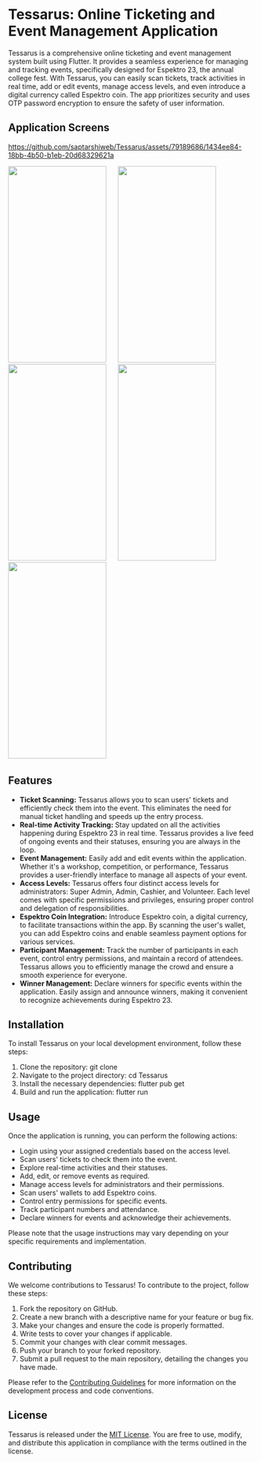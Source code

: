 # Tessarus: Online Ticketing and Event Management Application

Tessarus is a comprehensive online ticketing and event management system built using Flutter. It provides a seamless experience for managing and tracking events, specifically designed for Espektro 23, the annual college fest. With Tessarus, you can easily scan tickets, track activities in real time, add or edit events, manage access levels, and even introduce a digital currency called Espektro coin. The app prioritizes security and uses OTP password encryption to ensure the safety of user information.

## Application Screens

https://github.com/saptarshiweb/Tessarus/assets/79189686/1434ee84-18bb-4b50-b1eb-20d68329621a


<img src="https://github.com/saptarshiweb/Tessarus/assets/79189686/81bc473e-ed6a-45a3-8ab4-9eae0021506c" width="200" height="400">&nbsp;&nbsp;&nbsp;&nbsp;&nbsp;
<img src="https://github.com/saptarshiweb/Tessarus/assets/79189686/957a97ff-ea35-4315-b832-e1627f55ccff" width="200" height="400">&nbsp;&nbsp;&nbsp;&nbsp;&nbsp;
<img src="https://github.com/saptarshiweb/Tessarus/assets/79189686/f7c86b70-12b8-48a3-91fc-9756a3c4adb3" width="200" height="400">&nbsp;&nbsp;&nbsp;&nbsp;&nbsp;
<img src="https://github.com/saptarshiweb/Tessarus/assets/79189686/9460e536-9bfa-4092-a4fa-4d184d859fd3" width="200" height="400">&nbsp;&nbsp;&nbsp;&nbsp;&nbsp;
<img src="https://github.com/saptarshiweb/Tessarus/assets/79189686/5fff7bce-79f9-4cf1-b13d-914fae73a580" width="200" height="400">&nbsp;&nbsp;&nbsp;&nbsp;&nbsp;

## Features

- **Ticket Scanning:** Tessarus allows you to scan users' tickets and efficiently check them into the event. This eliminates the need for manual ticket handling and speeds up the entry process.
- **Real-time Activity Tracking:** Stay updated on all the activities happening during Espektro 23 in real time. Tessarus provides a live feed of ongoing events and their statuses, ensuring you are always in the loop.
- **Event Management:** Easily add and edit events within the application. Whether it's a workshop, competition, or performance, Tessarus provides a user-friendly interface to manage all aspects of your event.
- **Access Levels:** Tessarus offers four distinct access levels for administrators: Super Admin, Admin, Cashier, and Volunteer. Each level comes with specific permissions and privileges, ensuring proper control and delegation of responsibilities.
- **Espektro Coin Integration:** Introduce Espektro coin, a digital currency, to facilitate transactions within the app. By scanning the user's wallet, you can add Espektro coins and enable seamless payment options for various services.
- **Participant Management:** Track the number of participants in each event, control entry permissions, and maintain a record of attendees. Tessarus allows you to efficiently manage the crowd and ensure a smooth experience for everyone.
- **Winner Management:** Declare winners for specific events within the application. Easily assign and announce winners, making it convenient to recognize achievements during Espektro 23.

## Installation

To install Tessarus on your local development environment, follow these steps:

1. Clone the repository: git clone
2. Navigate to the project directory: cd Tessarus
3. Install the necessary dependencies: flutter pub get
4. Build and run the application: flutter run



## Usage

Once the application is running, you can perform the following actions:

- Login using your assigned credentials based on the access level.
- Scan users' tickets to check them into the event.
- Explore real-time activities and their statuses.
- Add, edit, or remove events as required.
- Manage access levels for administrators and their permissions.
- Scan users' wallets to add Espektro coins.
- Control entry permissions for specific events.
- Track participant numbers and attendance.
- Declare winners for events and acknowledge their achievements.

Please note that the usage instructions may vary depending on your specific requirements and implementation.

## Contributing

We welcome contributions to Tessarus! To contribute to the project, follow these steps:

1. Fork the repository on GitHub.
2. Create a new branch with a descriptive name for your feature or bug fix.
3. Make your changes and ensure the code is properly formatted.
4. Write tests to cover your changes if applicable.
5. Commit your changes with clear commit messages.
6. Push your branch to your forked repository.
7. Submit a pull request to the main repository, detailing the changes you have made.

Please refer to the [Contributing Guidelines](CONTRIBUTING.md) for more information on the development process and code conventions.

## License

Tessarus is released under the [MIT License](LICENSE). You are free to use, modify, and distribute this application in compliance with the terms outlined in the license.








